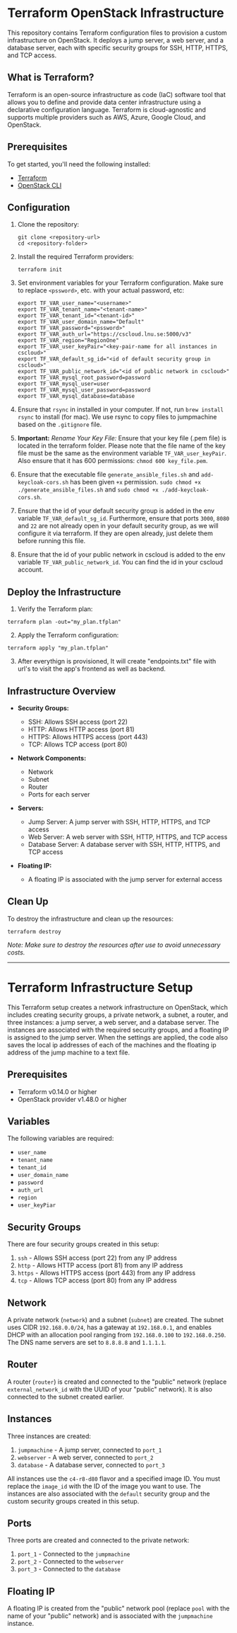 # Terraform OpenStack Infrastructure

This repository contains Terraform configuration files to provision a custom infrastructure on OpenStack. It deploys a jump server, a web server, and a database server, each with specific security groups for SSH, HTTP, HTTPS, and TCP access.

## What is Terraform?

Terraform is an open-source infrastructure as code (IaC) software tool that allows you to define and provide data center infrastructure using a declarative configuration language. Terraform is cloud-agnostic and supports multiple providers such as AWS, Azure, Google Cloud, and OpenStack.

## Prerequisites

To get started, you'll need the following installed:

-   [Terraform](https://www.terraform.io/downloads.html)
-   [OpenStack CLI](https://docs.openstack.org/newton/user-guide/common/cli-install-openstack-command-line-clients.html)

## Configuration

1.  Clone the repository:
    
	```
	git clone <repository-url>
	cd <repository-folder>
	```
    
2.  Install the required Terraform providers:
    
	```
	terraform init
	```
    
3.  Set environment variables for your Terraform configuration. Make sure to replace `<pssword>`, etc. with your actual password, etc:

	```
	export TF_VAR_user_name="<username>"
	export TF_VAR_tenant_name="<tenant-name>"
	export TF_VAR_tenant_id="<tenant-id>"
	export TF_VAR_user_domain_name="Default"
	export TF_VAR_password="<pssword>"
	export TF_VAR_auth_url="https://cscloud.lnu.se:5000/v3"
	export TF_VAR_region="RegionOne"
	export TF_VAR_user_keyPair="<key-pair-name for all instances in cscloud>"
	export TF_VAR_default_sg_id="<id of default security group in cscloud>"
	export TF_VAR_public_network_id="<id of public network in cscloud>"
	export TF_VAR_mysql_root_password=password
	export TF_VAR_mysql_user=user
	export TF_VAR_mysql_user_password=password
	export TF_VAR_mysql_database=database
	```

4. Ensure that `rsync` in installed in your computer. If not, run `brew install rsync` to install (for mac). We use rsync to copy files to jumpmachine based on the `.gitignore` file.
5. **Important:** _Rename Your Key File:_ Ensure that your key file (.pem file) is located in the terraform folder. Please note that the file name of the key file must be the same as the environment variable `TF_VAR_user_keyPair`. Also ensure that it has 600 permissions: `chmod 600 key_file.pem`.
6. Ensure that the executable file `generate_ansible_files.sh` and `add-keycloak-cors.sh` has been given `+x` permission. `sudo chmod +x ./generate_ansible_files.sh` and `sudo chmod +x ./add-keycloak-cors.sh`.
7. Ensure that the id of your default security group is added in the env variable `TF_VAR_default_sg_id`. Furthermore, ensure that ports `3000`, `8080` and `22` are not already open in your default security group, as we will configure it via terraform. If they are open already, just delete them before running this file.
8. Ensure that the id of your public network in cscloud is added to the env variable `TF_VAR_public_network_id`. You can find the id in your cscloud account.

## Deploy the Infrastructure

1.  Verify the Terraform plan:
    
```
terraform plan -out="my_plan.tfplan"
```
    
2.  Apply the Terraform configuration:
    
```
terraform apply "my_plan.tfplan"
```
    
3. After everythign is provisioned, It will create "endpoints.txt" file with url's to visit the app's frontend as well as backend.

## Infrastructure Overview

-   **Security Groups:**
    
    -   SSH: Allows SSH access (port 22)
    -   HTTP: Allows HTTP access (port 81)
    -   HTTPS: Allows HTTPS access (port 443)
    -   TCP: Allows TCP access (port 80)
-   **Network Components:**
    
    -   Network
    -   Subnet
    -   Router
    -   Ports for each server
-   **Servers:**
    
    -   Jump Server: A jump server with SSH, HTTP, HTTPS, and TCP access
    -   Web Server: A web server with SSH, HTTP, HTTPS, and TCP access
    -   Database Server: A database server with SSH, HTTP, HTTPS, and TCP access
-   **Floating IP:**
    
    -   A floating IP is associated with the jump server for external access

## Clean Up

To destroy the infrastructure and clean up the resources:

```
terraform destroy
```

_Note: Make sure to destroy the resources after use to avoid unnecessary costs._

---
# Terraform Infrastructure Setup

This Terraform setup creates a network infrastructure on OpenStack, which includes creating security groups, a private network, a subnet, a router, and three instances: a jump server, a web server, and a database server. The instances are associated with the required security groups, and a floating IP is assigned to the jump server. When the settings are applied, the code also saves the local ip addresses of each of the machines and the floating ip address of the jump machine to a text file.

## Prerequisites

- Terraform v0.14.0 or higher
- OpenStack provider v1.48.0 or higher

## Variables

The following variables are required:

- `user_name`
- `tenant_name`
- `tenant_id`
- `user_domain_name`
- `password`
- `auth_url`
- `region`
- `user_keyPiar`

## Security Groups

There are four security groups created in this setup:

1. `ssh` - Allows SSH access (port 22) from any IP address
2. `http` - Allows HTTP access (port 81) from any IP address
3. `https` - Allows HTTPS access (port 443) from any IP address
4. `tcp` - Allows TCP access (port 80) from any IP address

## Network

A private network (`network`) and a subnet (`subnet`) are created. The subnet uses CIDR `192.168.0.0/24`, has a gateway at `192.168.0.1`, and enables DHCP with an allocation pool ranging from `192.168.0.100` to `192.168.0.250`. The DNS name servers are set to `8.8.8.8` and `1.1.1.1`.

## Router

A router (`router`) is created and connected to the "public" network (replace `external_network_id` with the UUID of your "public" network). It is also connected to the subnet created earlier.

## Instances

Three instances are created:

1. `jumpmachine` - A jump server, connected to `port_1`
2. `webserver` - A web server, connected to `port_2`
3. `database` - A database server, connected to `port_3`

All instances use the `c4-r8-d80` flavor and a specified image ID. You must replace the `image_id` with the ID of the image you want to use. The instances are also associated with the `default` security group and the custom security groups created in this setup.

## Ports

Three ports are created and connected to the private network:

1. `port_1` - Connected to the `jumpmachine`
2. `port_2` - Connected to the `webserver`
3. `port_3` - Connected to the `database`

## Floating IP

A floating IP is created from the "public" network pool (replace `pool` with the name of your "public" network) and is associated with the `jumpmachine` instance.